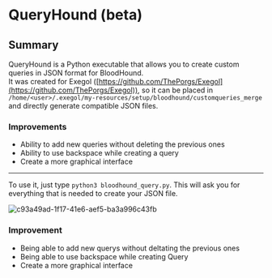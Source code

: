 # QueryHound (beta)
## Summary

QueryHound is a Python executable that allows you to create custom queries in JSON format for BloodHound.  
It was created for Exegol ([https://github.com/ThePorgs/Exegol](https://github.com/ThePorgs/Exegol)), so it can be placed in `/home/<user>/.exegol/my-resources/setup/bloodhound/customqueries_merge` and directly generate compatible JSON files.

### Improvements

* Ability to add new queries without deleting the previous ones
* Ability to use backspace while creating a query
* Create a more graphical interface

---

To use it, just type `python3 bloodhound_query.py`. 
This will ask you for everything that is needed to create your JSON file.

![c93a49ad-1f17-41e6-aef5-ba3a996c43fb](https://github.com/user-attachments/assets/b38871d0-6576-4fe3-b5ef-4bef7b1c417d)

### Improvement
- Being able to add new querys without deltating the previous ones
- Being able to use backspace while creating Query
- Create a more graphical interface
